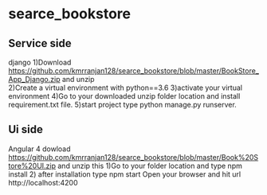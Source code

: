# searce_bookstore

Service side
------------
django
1)Download  https://github.com/kmrranjan128/searce_bookstore/blob/master/BookStore_App_Django.zip and unzip <br/>
2)Create a virtual environment with python==3.6
3)activate your virtual environment
4)Go to your downloaded unzip folder location and install requirement.txt file.
5)start project type python manage.py runserver.


Ui side
-------
Angular 4
dowload https://github.com/kmrranjan128/searce_bookstore/blob/master/Book%20Store%20UI.zip and unzip this 
1)Go to your folder location and type npm install 
2) after installation type npm start
Open your browser and hit url http://localhost:4200


